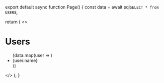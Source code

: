 export default async function Page() {
  const data = await sql`SELECT * from USERS`;

  return (
    <>
      <h1>Users</h1>
      <ul>
        {data.map(user => (
          <li key={user.id}>
            {user.name}
          </li>
        )}
      </ul>
    </>
  );
}
